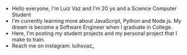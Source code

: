 - Hello everyone, I'm Luiz Vaz and I'm 20 yo and a Science Computer Student
- I'm currently learning more about JavaScript, Python and Node.js. My dream is become a Software Engineer when I graduate in College.
- Here, I'm posting my student projects and my personal project that I make to train.
- Reach me on instagram: luihsvaz_

<!---
luizhenriquevaz/luizhenriquevaz is a ✨ special ✨ repository because its `README.md` (this file) appears on your GitHub profile.
You can click the Preview link to take a look at your changes.
--->
